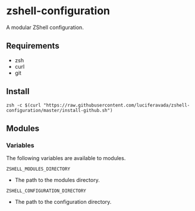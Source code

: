 # zshell-configuration

A modular ZShell configuration.

## Requirements

  - zsh
  - curl
  - git

## Install

`zsh -c $(curl "https://raw.githubusercontent.com/luciferavada/zshell-configuration/master/install-github.sh")`

## Modules

### Variables

The following variables are available to modules.

`ZSHELL_MODULES_DIRECTORY`

  - The path to the modules directory.

`ZSHELL_CONFIGURATION_DIRECTORY`

  - The path to the configuration directory.
